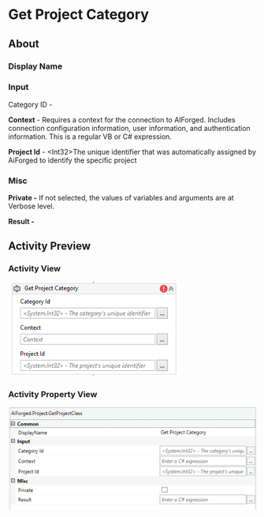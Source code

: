 # Get Project Category

## About

### Display Name

### Input

Category ID -

**Context** - Requires a context for the connection to AIForged. Includes connection configuration information, user information, and authentication information. This is a regular VB or C# expression.

**Project Id** - \<Int32>The unique identifier that was automatically assigned by AiForged to identify the specific project

### Misc

**Private -** If not selected, the values of variables and arguments are at Verbose level.

**Result -**

## Activity Preview

### Activity View

![](../../../assets/image%20%2811%29%20%281%29%20%282%29%20%281%29.png)
### Activity Property View

![](../../../assets/image%20%2851%29%20%281%29%20%281%29.png)


